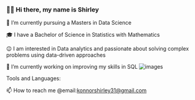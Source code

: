 ### 👋😘 Hi there, my name is Shirley

🌱 I’m currently pursuing a Masters in Data Science

🎓 I have a Bachelor of Science in Statistics with Mathematics

😉 I am interested in Data analytics and passionate about solving complex problems using data-driven approaches

🔭 I’m currently working on improving my skills in SQL 
![images](https://github.com/Shirlsak/Shirlsak/assets/124059202/e2d05ec2-6b73-4568-9150-89fdfbc31815)

Tools and Languages: 



📫 How to reach me @email:konnorshirley31@gmail.com

<!--
**Shirlsak/Shirlsak** is a ✨ _special_ ✨ repository because its `README.md` (this file) appears on your GitHub profile.

Here are some ideas to get you started:

**- 🔭 I’m currently working on ...
- 🌱 I’m currently learning ...
- 👯 I’m looking to collaborate on ...
- 🤔 I’m looking for help with ...
- 💬 Ask me about ...
- 📫 How to reach me: ...
- 😄 Pronouns: ...
- ⚡ Fun fact: ...
-->
